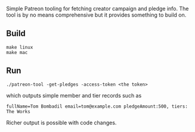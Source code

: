 Simple Patreon tooling for fetching creator campaign and pledge info.  The tool is by no means
comprehensive but it provides something to build on.

## Build

```
make linux
make mac
```

## Run 

```
./patreon-tool -get-pledges -access-token <the token>
```

which outputs simple member and tier records such as

```
fullName=Tom Bombadil email=tom@example.com pledgeAmount:500, tiers: The Works
```

Richer output is possible with code changes.
